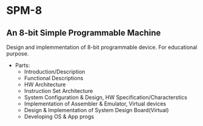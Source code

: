 # SPM-8
## An 8-bit Simple Programmable Machine
Design and implemmentation of 8-bit programmable device. For educational purpose.
- Parts:
  - Introduction/Description
  - Functional Descriptions
  - HW Architecture
  - Instruction Set Architecture
  - System Configuration & Design, HW Specification/Characterstics 
  - Implementation of Assembler & Emulator, Virtual devices
  - Design & Implementation of System Design Board(Virtual)
  - Developing OS & App progs
